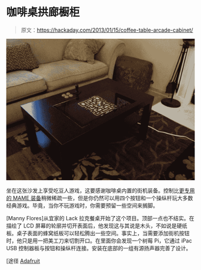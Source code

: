 # 咖啡桌拱廊橱柜

> 原文：<https://hackaday.com/2013/01/15/coffee-table-arcade-cabinet/>

![ikea-arcade-gaming](img/78dcd6a5b7414e5f647df47051e887d4.png)

坐在这张沙发上享受吃豆人游戏，这要感谢咖啡桌内置的街机装备。控制比[更专用的 MAME 装备](http://hackaday.com/2013/01/08/star-wars-themed-mame-cabinet-is-perfect-in-this-basement-bar/)稍微稀疏一些，但是你仍然可以用四个按钮和一个操纵杆玩大多数经典游戏。毕竟，当你不玩游戏时，你需要预留一些空间来搁脚。

[Manny Flores]从宜家的 Lack 拉克餐桌开始了这个项目。顶部一点也不结实。在描绘了 LCD 屏幕的轮廓并切开表面后，他发现这与其说是木头，不如说是硬纸板。桌子表面的蜂窝纸板可以轻松腾出一些空间。事实上，当需要添加街机按钮时，他只是用一把美工刀来切割开口。在里面你会发现一个树莓 Pi，它通过 iPac USB 控制器板与按钮和操纵杆连接。安装在底部的一组有源扬声器完善了设计。

[途径 [Adafruit](http://www.adafruit.com/blog/2013/01/11/lack-arcade-coffee-table-piday-raspberrypi-raspberry_pi/)